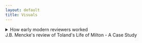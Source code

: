```yaml
---
layout: default
title: Visuals
---
```


<!-- Custom style sheet -->
<link rel="stylesheet" type="text/css" href="../style.css">

<details>
  <summary class="postTitle">How early modern reviewers worked<br>
    <span class="postSubtitle">J.B. Mencke's review of Toland's Life of Milton - A Case Study</span>
  </summary>

[Johann Burckhardt Mencke,] ‘The Life of John Milton &c. id est, Vita Johannis Miltoni, Continens Praeter operum ejus historiam, characters extraordinarios hominum, librorum item, sectarum, partium & opinionum. Londini apud Johannem Darby, 1699. In 8. Plag. ii.’ Acta Eruditorum, August 1700, pp. 371-9.
































[p. 371] 

THE LIFE OF JOHN MILTON &c.
id est,
VITA JOHANNIS MILTONI, CONTINENS PRAE-
ter operum ejus historiam, characteres extraordinarios hominum,
librorum item, sectarum, partium & opinionum.
Londini apud Johannem Darby, 1699. in 8. Plag. ii.
										Cum



[p. 372] 

Cum auctorem hujus libri esse Johannem Tolant, Hibernum, 
cognovissemus, quem Socianis non minus, quam Monarcho-
machis addictum vulgo putant, & cujus dissertationem, Christia-
nity not mysterious, i.e. Christianismus mysterii expers, Parlamenti 
Hibernici jussu crematam fuisse minime nos latet, fatemur equi-
dem aliquamdiu deliberatum nobis fuisse, utrum Vitae huic fides 
in omnibus habenda sit, ejusque recensio inserenda Actis nostris. 
Denique multa nos permoverunt, ut non omnino nullam ejus men-
tionem faciendam esse decerneremus. Nam, ut statutum nobis 
semper fuit, libros eorumque argumenta historice recensemus, nul-
la habita Auctorum, & eorum, quae passim ab illorum affectibus 
profluere potuerunt, minus saepe ad rem facientium ratione. No-
ster vero uti neque omnia fingendi causas habuit, neque vitia ipsa 
Miltoni celavit, & praeterea subsidiis ad vitam hanc concinnan-
dam instructus fuit satis luculentis: ita nulli dubitamus, quin gra-
ta futura sit Lectori qualiscunque vitae Miltonianae & imprimis li-
brorum a Miltono editorum recensio. Cum vero seorsim prode-
at hic Vita, non postumus non praemonere Lectorem, cuncta Miltoni 
opera eodem A. 1699 Londini prodiisse, ejusdem Auctoris cura, in 
folio, ut loqui amant, & Anglica quidem duobus tomis, Latina 
tertio comprehensa, quibus Cl. Editor eandem Vitam praemisit. 
At quoniam opera illa ad nos advecta nondum sunt, tanto ma-
gis e re futurum arbitramur, ut eorum hoc loco catalogum con-
signemus.
[LoM: 9-10] Johannes Mitonus, stirpe nobili oriundus, patre Johanne, 
musico excellente, sed professione scriba (quippe quem parentes i-
deo, quod Protestantium religionem amplexus fuerat, haereditate 
privaverant) matre Sara Castonia, Londini A. 1606 natus, sororem 
habuit Annam, quae nupsit Eduardo Philippo, fratrem vero Chri-
stophorum ad discenda jura educatum, sed nostro dissimillimum & 
ad res gerendas minime aptum. [LoM: 11] A puero fuit discendi cupidissi-
mus, adeo ut post duodecimum annum ante mediam noctem raro 
cubitum iverit; unde minus mirum videri possit, eum oculorum 
deinde, quo magis adolevit, aciem amisisse, atque capitis quo-
que doloribus vexatum frequenter fuisse. Missus deinde anno 
aetatis decimo quinto Cantabrigiam fuit, quo anno prima poetici 
								genii









[p. 373] 

genii documenta dedit, a Psalmis potissimum exorsus, quorum ali-
quos carmine transposuit. [LoM: 12-13] Postquam itaque commoratus illic fuis-
set per septennium, Magistri artium honores suscepit, atque annos 
deinde aliquot ruri degens, Graecos Latinosque scriptores diurna 
nocturnaque manu versavit, evagatus quandoque etiam Londinum, 
cum librorum emendorum gratia, tum potissimum ut in Mathesi 
vel Muscia proficeret, quibus ille studiis mire delectabatur. [LoM: 15] Ad 
peregrinationem inde animum applicans, in Galliam primo profe-
ctus est, atque illic Anglici Legati commendatione innotuit cele-
berrimo Grotio, Reginae Sueciae isto tempore Legato. [LoM: 16] Isthinc 
discessit in Italiam, in qua prima illum cepit linguae elegantia & 
civium comitate Florentia; hic enim in Caroli Dati, Gaddi, 
Chimentelli aliorumque doctorum amicitiam pervenit, & Societa-
tibus eruditis, quas Academias vocant, frequens interfuit. [LoM: 19-20] Sed 
Romae postea non minus suaviter cum excepit Lucas Holstenius, 
quo conciliatore ipsi Cardinali Barberino coepit innotescere; ami-
cissimum vero habuit par poetarum egregium, Salsillum & Sel-
vaggium, quorum ita de Miltono ille:

Cede Meles, cedat depressa Mincius urna,
		Sebetus Tassum definat usque loqui:
At Thamesis victor cunctis ferat altior undas,
		Nam per te, Milto, par tribus unus erit;
Hic paulo brevius, nec minus honorifice:
Graecia Maeonidem, jactet sibi Roma Maronem:
			Anglia Miltonum jactat utrique parem.
Neapoli in summi Maecenatis Johannis Baptistae Mansi amicitiam
receptus, hoc ab illo distichon meruit:
[LoM: 21]	
Ut mens, forma, decor, facies, mos; si pietas sic;
		Non Anglus, verum hercle Angelus ipse fores;
cui ui (?) se non ingratum praestaret, tersissimam elegiam composuit, 
nomine Mansus. [LoM: 22-23] Inde in reditu Genevam divertens, Illustrissimum 
Ezechielem Spanhemium convenit, ibidemque intimam familiari-
tatem contraxit cum Carolo Deodato, Professore Theologiae, ori-
gine Luccensi, sed nativitate Anglo, Physices bene perito, Graeca-
tumque litterarum scientissimo, id quod testari Auctor ait episto-
las duas Graecas, quae penes se sint; ejus vero immaturum fatum 
								Mil-







[p. 374] 

Miltonus lamentatur ecloga Damon, quae Virgilii Daphnidi Aucto-
ris judicio minime cedit. [LoM: 25] Tandem postquam rediisset Londinum, 
ne nullam nepotum ex sorore curam haberet, illos in Graecis, La-
tinis & Hebraicis, nec non Matheseos partibus nonnullis, Cosmo-
graphia item, Historia, linguisque modernis Gallica & Italica eru-
diebat, aliis quoque amicorum filiis in doctrinae societatem adsci-
tis. [LoM: 26] His praeter alios auctores, quos in scholis explicare com-
sueverunt Angli, Catonem, Varronem, Columellam, Palladium, 
Cornelium Celsum, Plinii Historiam Naturaelm, Vitruvium, Fron-
tinum & Philosophos Poetas Lucretium atque Manilium, nec non 
Graecos, Aratum, Dionysium Periegetem, Oppianum, Q. Cala-
brum, Apollonium Rhodium, Plutarchum, Xenophontem, Aeliani 
Tactica & Poliaeni Stratagemata exposuit. [LoM: 27] Cum vero eo tempo-
re in Angliam rediisset, quo multorum in se animos concitaverant 
Episcopi, libertatis Anglicae propugnatorum se professus, sponte 
se litibus illis immiscebat, & primos de Reformatione libros An-
glice edebat A. 1641. [LoM: 30] Postea cum Ministri nonnulli adversus di-
gnitatem Episcopalem librum vulgassent sub titulo Smectymnuus, 
quo vocabulo initiales auctorum literae continebantur, eique respon-
sum opposuisset Usserius, Episcopus Armachanus, dignum eum pu-
tabat Miltonus, quem confutaret tractatu singulari de Prasulatu 
Episcoporum, Anglico itidem idiomate scripto. [LoM: 34] Quin & alium non 
multo post contra Usserium edidit librum, ejusdem ferme argu-
menti, neque minus ad librum Josephi Hall, quo is Smectymnu-
um refutaverate, Animadversiones Anglicas scripsit, [LoM: 37-48] & cum rursus il-
le scurriles eas vocasset, & criminatus praeterea fuisset Miltonum, 
edita Apologia non modo odium in Episcopos, Diaconos & Ca-
pellanos non dissimulavit, verum & objecta crimina diluit, atque 
amorem, cujus in poematibus suis passim testimonia exstent, hone-
stum, non lascivum fuisse probavit. [LoM: 52-53] Duxerat deinde uxorem A.1643 
Mariam, Richardi Powel, Irenarchae filiam; ast illa, sive quod philo-
sophica Miltoni vita foeminae in celebritate versari solitae non arri-
deret, sive quod, cum omnis ejus affinitas Regiis officiis esset de-
vincta, mariti ad democratiam propensionem, seu aliud quippiam 
ferre non posset, postquam ad amicos, pace quidem Miltoni, mox 
post nuptias discessisset, neque tempore, de quo convenerant, re- 
ver-









[p. 375] 

vertebatur, & insuper habitis Miltoni litteris, eos quoque, quos ac-
cersitum eam miserat, cum contumelia dimittebat. [LoM: 53] Quibus rebus ex-
acerbatus tandem Miltonus, numquam illam decrevit in thorum 
recipere, ideoque A. 1644 librum Anglicum, doctrinam & disci-
plinam divortii complexum, Parlamento offerebat, enixe contendens, 
ut inter tot curas, quas pro reformatione Angliae susciperent, sui 
quoque rationem aliquam haberent. [LoM: 54-56] Id vero potissimum proba-
re eo libro nitebatur, ingenium difficile & contrarium praegnan-
tiorem longe divortii causam essa adulterio vel impotentia natu-
rali, modo utraque pars a separatione non abhorreat. [LoM: 58] Hoc cum 
illico Theologi detestarentur, jamque non nemo cremandum li-
brum pro concione censuisset, alium mox Parlamento exhibebat 
librum, Tetrachordon, quod scilicet quatuor potissimum Scripturae 
loca Gen. I. 27. Sq. Deut. XXIV, i. &c. Matt. V. 31. & Matth. XXIX, 
3. &c. in eo explicarentur, appelatum. [LoM: 59] Praeterea ne novam do-
ctrinam videretur professus, non solum Martini Buceri sententiam 
de divortio cum sua consentire publico scripto docebat, sed pro-
babat simul, sibi Paulum Fagium, Petrum Martyrem, Erasmum, 
Grotium aliosque non minimae famae viros suffragari. [LoM: 60] Denique his 
scriptis Colasterion quoque addidit, quo eandem sententiam con-
tra adversarium parum moderatum acerrime defendit. [LoM: 62] Per idem 
tamen tempus de educatione quoque libellum Anglicum scripsit, 
quippe ea sola libertati & gubernationi Reipublicae provideri optime 
posse censens. Prodierunt non multo post Areopagitica, seu O-
ratio ad Parlamentum pro licentia imprimendi libros sine censura, 
qua minime eam licentiam cum ordini in Republica pugnare probat, 
exemplis potissimum Graecorum atque Romanorum, quibus prae-
ter atheos & famosos libellos nulli sub censuram venerint. [LoM: 70] Cum 
deinde Miltonus de alia uxore ducenda cogitaret, ecce subito ad 
genua ejus provolvitur profuga illa, cui veniam cum lacrymis ro-
ganti dedit, filiamque ex ea nondum elapso anno suscepit, [LoM: 71] quin & 
parentes ejus, sororesque aliquas & fratres, rebus Regis inclinatis, 
domi aluit, doned paulo melior fortuna affulgeret. [LoM: 71] Paulo post 
Cromwellio & Fairfaxio Londinum cum exercitu peragrantibus, 
ut Brownii & Massii seditionem sedarent, augustas aedes suas com-
mutabat Miltonus cum remotioribus, ut inter tot turbas externas 
quietus









[p.  376] 

quietus cum Musis habitaret. [LoM: 73-74] Verum cum Carolo I capite plexo 
Presbyteriani quoque, qui Regi nuper fuerant insensissimi, metuen-
tes ne sectis nonnullis licentia daretur, publice pro inviolabilitate 
Regis declamarent, non poterat amplius a publica controversia ab-
stinere Miltonus, editoque A.1649 libro Anglico, cui titulus, Tenure 
of Kings and Magistrates, probare multies rationibus conatus est, Ty-
rannos a Magistratu quolibet inferiori, vel si is quoque recusaverit, ab 
ipso populo & confusa plebe, jure meritoque, & ex consuedtudine o-
mnium omnis aetatis nationum liberarum, in jus vocari posse, & si 
criminis atrocioris rei fuerint, capitis damnari. [LoM: 79-80] Eo libro de Par-
lamento optime meritus, cum minime putaret, (nam scribendae 
tum Anglia Historia unice incumbebat) hanc gratiam retuli, ut 
munus Secretarii Concilii Status in negotiis externis, quae Latino 
idiomate tractanda erant, ipsi deferretur. [re LoM: 81] Atque illae quidem epistolae 
quas Senatus Populique Anglicani, nec non Cromwelli & Richardi 
nomine ad exteros scripsit, post mortem Miltoni prodierunt, Lipsiae 
quoque nostrae recusae, elegantes profecto & acutae. [LoM: 81] Interea cum 
post mortem Regis Caroli I liber prodiisset sub ejust nomine, EI-
KON BASILIKE [Greek], solus idoneus habebatur Miltonus, qui, ne popu-
lus in alia omnia traheretur, libri censuram adornaret, quam iti-
dem Anglice edidit, Eiconoclastes inscriptam. In ea quoniam suppo-
situs Regi foetus ille Miltono fuerat creditus, hinc de industria Bio-
graphus noster de fraude ea, si modo fraus fuit, differit. Nimir-
um suspectas sibi imprimis ait precationes, quae passim Carolino 
operi immiscentur; earum enim aliquam vix verbo immutatam re-
pertam sibi fuisse in Arcadia Philippi Sidnei: phrases vero Theo-
logicas cathedram potius vel systema quoddam Theologicum sape-
re, quam a Rege videri profectas. Tum vero e testimonio, quod 
horum operum exemplari cuidam ipsius Anglesei manu adnota-
tum hodique exstat, aperte probat patere, Regem Carolum II & 
Jacobum tum Ducem Eboracensem saepius affirmasse, librum nequa-
quam Regem Carolum habuisse auctorem, verum a Gaudenio Epi-
scopo Exoniensi exaratum fuisse. Denique rem omnem a D. Anto-
nio Walkero aliisque studiose ait expediri, quorum argumenta eo 
lubentis omittimus, quo minus ad vitam Miltoni vere spectant, 
tum quod ab aliis sub examen revocata sunt. [LoM: 95] Properandum no- 










[p. 377] 

bis potius est ad ea scripta, quae contra Salmasium edidit Miltonus, 
pro mala quidem causa, sed elegantissima. Nempe Salmasius A. 1649 
a Carolo II exule multo aere conductus, Defensionem Regiam edide-
rat, in qua & judicium politicum, & puriorem Latinitatem, An-
glicorumque nominum peritiam, non immerito desiderari a Milto-
no, Noster existimat, tanto vero imprudentiorem Salmasium vide-
ri, quod, cum a Batavis, gente libera, stipendia acciperet, contra li-
bertatem pugnarit. [LoM: 97] Cum vero in Angliam ejus haud pauca exem-
plaria pervenissent, Miltono ex omnium votis id negotii dedit Par-
lamentum, ut responsionem quanto posset studio elucubraret. Ita-
que haud multo post edidit Defensionem pro Populo Anglicano, sty-
lo scriptam eleganti, sed acerbiori paulo, quam fas erat, quod nec 
Noster plane diffitetur; [LoM: 102] tanto vero apud Anglos receptam plausu, 
ut mille librarum sterlinensium praemium Miltono rependerent. [LoM: 103] Certo 
ipse Episcopus Bramhal, cum postea causam Regiam tecto quidem 
nomine defendisset, refutatus quidem a Johanne Philippo, Milto-
ni e sorore nepote etiamnum superstite, minime dissimulavit, De-
fensionis Salmasiana unicam editionem divendi vix potuisse, Mil-
tonianam vero toties recudi, ut paginis editonum adeo discrepan-
tibus, vix indicari illae Lectoribus satis commode in responsione 
possint. Quin & Noster ait, Salmasium, qui interea in aulam 
Christianae Reginae Sueciae fuerat adscitus, simul atque Miltoni re-
sponsio eo advecta fuisset, contemptim haberi coepisse, atque inde discendentem Apologiam adornasse quidem, sed cui quo minus ulti-
mam manum adderet, morte fuerit praeventus. [LoM: 104] Miltonum con-
tra, etsi liber ejus Parisiis a carnisice, non tam Parlamenti jussu, quam 
instigatione Cleri, & postea quoque Tholosae igni fuerit traditus, 
meruisse tamen non modo Legatorum, qui Londini tum aderant, 
imprimis Belgicorum, sed exterorum quoque, Germanorum pari-
ter & Gallorum prolixas laudes. [LoM: 105] Nactus deinde, ut sperabat, ma-
jus otium Miltonus, A.1652 hospitio mutato secundam uxorem du-
cit, paulo post nuptias extinctam. [LoM: 105-6] Cumque eodem anno pro-
diisset apud exteros liber, sub titulo, Clamor Regii Sanguinis ad 
Coelum &c. [LoM: 106-8] (cujus quanquam genuinus auctor esset Petrus Mo-
lineus, junior, Praebendarius Cantuariensis, tamen quoniam ab A-
lexandro Moro conscionatore Gallico fuerat prelo mandatus, qui 
&









[p. 378] 

& nomine bibliopolae dedicaverat librum Carolo II, is auctor ple-
rumque habebatur) Miltonus mox Defensionem secundam pro Popu-
lo Anglicano edidit, in qua neque Moro pepercit, quem subinde sale 
satyrico perscricuit, & objectum coecitatis supplicium ita diluit, ut 
haud peccasse se pro libertate scribendo contenderet, & oculorum 
morbum continua lucubratione contractum sibi jamdiu ante pro-
baret, quam contra Salmasium calamum strinxisset. [LoM: 111] Edito inde 
a Moro novo libro, cui Fidei Publica titulum fecit, aliam Defen-
sionem pro se divulgabat, cui Morus denique acquievit. [LoM: 112] Hinc cum 
paulisper ad alios labores, Historiam nempe Magna Britannia, The-
saurum lingua Latina, & poema heroicum, Paradisum Amissum, 
(quod unum ex his perfectum in lucem tandem opus prodiit,) re-
diisset, interim tamen & dissertationes alias de potestate civili in 
rebus ecclesiasticis, de modo item submovendi conductitios ex ecclesia, 
Anglico sermone edidit. [LoM: 117-122] Mortuo vero Cromwello, & Richardo ab 
exercitu dejecto, non destitit contra Monarchiam scriptis pu-
gnare, & defendere Democratiae commoda; qua in re tamen non-
dum ad Harringtoni famam processisse Auctori nostro dicitur, cu-
jus quippe cura nuperrime prodierunt Harringtoniana opera cum 
vita auctoris, a nobis forte propediem recensenda.  [LoM: 122-125] Ast Rege in 
Angliam reduce facto, in tutiora se recepit Miltonus, donec amne-
stia promulgata veniam impetraret, a publicis solummodo officiis 
deinceps excludendus. [LoM: 126] Inde tertiam uxorum duxit, cum qua ste-
rile illi conjugium fuit. Interim duas e primo matrimonio filias 
ita erudiverat, ut Hebraica, Graeca, Latina, Hispanica, Italica, Gal-
lica, etsi minime intelligerent, legere sine haesitatione possent, quod 
ipsi jam oculorum usu destituto insigniter profuit. Etsi vero com-
mercio litterario, quod illi erat cum Millio, Oldenburgio, Heim-
bachio, de Brass, Leone ab Aizema, Emerico Bigotio aliisque, quo-
rum nomina passim inscripta litteris ejus familiaribus videas in 
nova Operum Miltonianorum editione, [LoM: 126] ab A.1652 usque ad 1660 
praecipue occuparetur, nec qualibet anni tempestate ad poema scri-
bendum aptus esset, (nullum enim ei tempus erat convenientius, 
quam quod brumale & aestivum solstitium interjacet,) tamen Amis-
sum Paradisum elucubravit tandem, & A. 1666 primum in lucem 
emisit. Quod poema quoniam ex merito laudavimus, com novae 
ejus









[p. 379] 

ejus editionis mentionem faceremus in Actis A. 1696, p. 227, judi-
cium Drydeni, summi poetae, in cujus laudes Noster quoque ex-
currit, & qui ex toto opere traegoediam eodem titulo concinnavit, 
recensere ex Auctore supersedemus. [LoM: 138] Post A. 1670 edidit Para-
disum Reparatum, Amisso multo, ut omnes censent, inferiorem; unde 
dictum percrebuit, Miltonum frustra quaeri in Paradiso Reparato. 
Procuderat una quoque tragoediam, Samson Agonistes, eodemque 
anno prodiit quidem Historia Magna Britannie, Anglice, ut plera-
que ejus opera, conscripta, sed quam ultra Normannorum tem-
pora producere non potuerat. Ut vero alios ejus libros minoris 
momenti taceamus, duorum amplius mentionem facimus; [LoM: 142] alter 
est Epistolarum familiarum liber unus, cui accesserunt Prolusiones 
quadam Oratorie, alter [LoM: 143, 149] Anglicus, idemque postremus Miltoni foe-
tus, de vera religione, haresi, schismate, tolerantia & modis optimis, 
quibus praeveniri Papismo possit, uterque A. 1674, quo ex vita dis-
cessit, excusus. Thesaurus Lingua Latina, quo Stephanum com-
plere statuerat, nunquam prodiit, Littletono tamen lexicographo 
non nulli usui fuit. [LoM: 148, 149] Ceterum quod Bibliothecae suae partem 
maximam paulo anti obitum vendiderit, minime paupertatis in illo 
indicium fuisse Auctor ait, quippe 1500 libras Sterling. post se re-
liquit, exstinctus podagra, qua vehementer per complures annos 
laboravit, insigni adhuc monumento ornandus, quo constet omnibus, 
suum etiam sub Potentissimo Rege Wilhelmo eruditis in Anglia hono-
rem haberi. Exhibet ultimo loco characterem ejus Biographus, neque 
laudibus parcit, quas huc transferre nostrum non est; inconstan-
tiae tamen signa luculenta non possumus ex ipso tacere. [LoM: 151] Nempe 
religione varius fuit Miltonus, quippe Protestantium, qui tum Pu-
ritani vocabantur, partibus accessit juvenis, inde media aetate Inde-
pendentibus & Anabaptistis arctius adhaesit, senex vero nulli Eccle-
siae nomen subscripsit, neque templa amplius frequentavit, incer-
tum quam ob causam.
	Quod restat, ignorare Lectorem benevolum nolumus, libri 
hujus refutationem quandam suscepisse auctorem anonymum o-
pusculo, cui titulus, Remarks on the Life of Mr. Milton, eique ite-
rum responsum a Biographo fuisse libello alio, quem inscripsit, 
Amyntor, quorum, si tanti videbuntur, recensum alibi forsan sumus 
exhibituri.
								SERI-


END OF REVIEW

13/09/2023

gm
  
</details>
